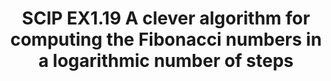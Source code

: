 ---
layout: post
title: SCIP EX1.19  A clever algorithm for computing the Fibonacci numbers in a logarithmic number of steps
description: fast fibonacci

---